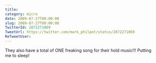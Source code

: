 ```yaml
---
title: 
category: micro
date: 2009-07-27T00:00:00
slug: 2009-07-27T00:00:00
TwitterId: 2872271069
TweetUrl: https://twitter.com/mark_philpot/status/2872271069
ReTweetUser: 
---
```


They also have a total of ONE freaking song for their hold music!!! Putting me to sleep!
